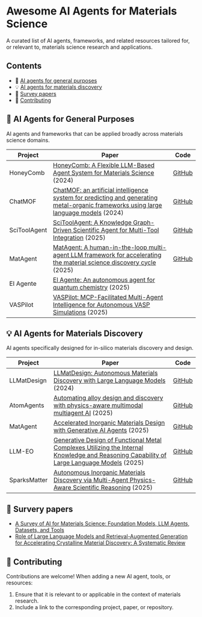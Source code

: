 # Awesome AI Agents for Materials Science

A curated list of AI agents, frameworks, and related resources tailored for, or relevant to, materials science research and applications.

## Contents

- 🤖 [AI agents for general purposes](#-ai-agents-for-general-purposes)
- 💡 [AI agents for materials discovery](#-ai-agents-for-materials-discovery)
- 📄 [Survey papers](#-survey-papers)
- 🤝 [Contributing](#-contributing)

## 🤖 AI Agents for General Purposes

AI agents and frameworks that can be applied broadly across materials science domains.

| Project | Paper | Code |
|---------|-------|------------|
| HoneyComb | [HoneyComb: A Flexible LLM-Based Agent System for Materials Science](https://arxiv.org/abs/2409.00135) (2024) | [GitHub](https://github.com/BangLab-UdeM-Mila/NLP4MatSci-HoneyComb)
| ChatMOF | [ChatMOF: an artificial intelligence system for predicting and generating metal-organic frameworks using large language models](https://www.nature.com/articles/s41467-024-48998-4) (2024) | [GitHub](https://github.com/Yeonghun1675/ChatMOF) |
| SciToolAgent | [SciToolAgent: A Knowledge Graph-Driven Scientific Agent for Multi-Tool Integration](https://arxiv.org/abs/2507.20280) (2025) | [GitHub](https://github.com/hicai-zju/scitoolagent) |
| MatAgent | [MatAgent: A human-in-the-loop multi-agent LLM framework for accelerating the material science discovery cycle](https://openreview.net/forum?id=2Nm6Ef4tZD) (2025) | [GitHub](https://github.com/adibgpt/MatAgent) |
| EI Agente | [El Agente: An autonomous agent for quantum chemistry](https://www.cell.com/matter/fulltext/S2590-2385(25)00306-6) (2025) |  |
| VASPilot | [VASPilot: MCP-Facilitated Multi-Agent Intelligence for Autonomous VASP Simulations](https://arxiv.org/abs/2508.07035) (2025) | |


## 💡 AI Agents for Materials Discovery

AI agents specifically designed for in-silico materials discovery and design.

<!-- ### Property Prediction -->
<!-- Add property prediction AI agents here -->

<!-- ### Materials Generation -->

| Project | Paper | Code |
|---------|-------|------------|
| LLMatDesign | [LLMatDesign: Autonomous Materials Discovery with Large Language Models](https://arxiv.org/abs/2406.13163) (2024) | [GitHub](https://github.com/Fung-Lab/LLMatDesign) |
| AtomAgents | [Automating alloy design and discovery with physics-aware multimodal multiagent AI](https://www.pnas.org/doi/abs/10.1073/pnas.2414074122) (2025) | [GitHub](https://github.com/lamm-mit/AtomAgents) |
| MatAgent | [Accelerated Inorganic Materials Design with Generative AI Agents](https://arxiv.org/abs/2504.00741) (2025) | [GitHub](https://github.com/izumitkhr/matagent) |
| LLM-EO | [Generative Design of Functional Metal Complexes Utilizing the Internal Knowledge and Reasoning Capability of Large Language Models](https://pubs.acs.org/doi/10.1021/jacs.5c02097) (2025) | [GitHub](https://github.com/deepprinciple/llmeo) |
| SparksMatter| [Autonomous Inorganic Materials Discovery via Multi-Agent Physics-Aware Scientific Reasoning](https://arxiv.org/abs/2508.02956) (2025) | [GitHub](https://github.com/lamm-mit/SparksMatter/tree/main) |

<!-- ### Synthesis Planning -->
<!-- Add synthesis planning AI agents here -->

<!-- ## :gear: Tools -->

<!-- Tools that can be useful for developing AI agents for materials research. -->

## 📄 Survery papers
- [A Survey of AI for Materials Science: Foundation Models, LLM Agents, Datasets, and Tools](https://arxiv.org/abs/2506.20743)
- [Role of Large Language Models and Retrieval-Augmented Generation for Accelerating Crystalline Material Discovery: A Systematic Review](https://arxiv.org/abs/2508.06691)

## 🤝 Contributing

Contributions are welcome! When adding a new AI agent, tools, or resources:
1. Ensure that it is relevant to or applicable in the context of materials research.
2. Include a link to the corresponding project, paper, or repository.


